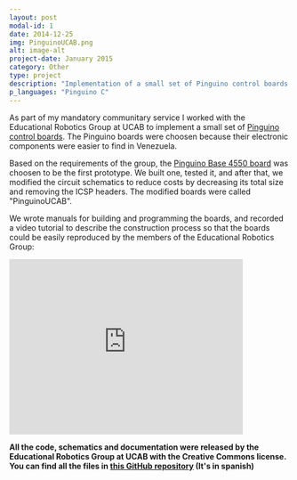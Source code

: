 ```yaml
---
layout: post
modal-id: 1
date: 2014-12-25
img: PinguinoUCAB.png
alt: image-alt
project-date: January 2015
category: Other
type: project
description: "Implementation of a small set of Pinguino control boards and sensor modules."
p_languages: "Pinguino C"
---
```


As part of my mandatory communitary service I worked with the Educational Robotics Group at UCAB to implement a small set of 
<a href="http://pinguino.cc/">Pinguino control boards</a>. The Pinguino boards were choosen because their electronic components were 
easier to find in Venezuela.

Based on the requirements of the group, the <a href="https://github.com/PinguinoBase/Pinguino-Base-4550">Pinguino Base 4550 board</a>
was choosen to be the first prototype. We built one, tested it, and after that, we modified the circuit schematics to reduce costs by
decreasing its total size and removing the ICSP headers. The modified boards were called "PinguinoUCAB".

We wrote manuals for building and programming the boards, and recorded a video tutorial to describe the construction process so that 
the boards could be easily reproduced by the members of the Educational Robotics Group:

<embed width="420" height="315"
src="http://www.youtube.com/watch?v=QoQYBjscoxM">

<b>All the code, schematics and documentation were released by the Educational Robotics Group at UCAB with the Creative Commons license. You can find all the files in <a href="https://github.com/YoshuaNava/GrupoRoboticaEducativaUCAB">this GitHub repository</a> (It's in spanish) </b>
